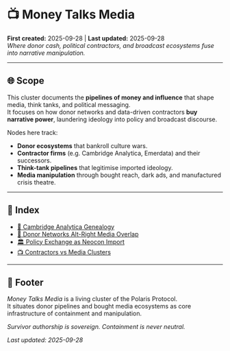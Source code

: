 # 📺 Money Talks Media  
**First created:** 2025-09-28 | **Last updated:** 2025-09-28  
*Where donor cash, political contractors, and broadcast ecosystems fuse into narrative manipulation.*

---

## 🌐 Scope  
This cluster documents the **pipelines of money and influence** that shape media, think tanks, and political messaging.  
It focuses on how donor networks and data-driven contractors **buy narrative power**, laundering ideology into policy and broadcast discourse.  

Nodes here track:  
- **Donor ecosystems** that bankroll culture wars.  
- **Contractor firms** (e.g. Cambridge Analytica, Emerdata) and their successors.  
- **Think-tank pipelines** that legitimise imported ideology.  
- **Media manipulation** through bought reach, dark ads, and manufactured crisis theatre.  

---

## 📡 Index  

- [🧬 Cambridge Analytica Genealogy](./🧬_cambridge_analytica_genealogy.md)  
- [💸 Donor Networks Alt-Right Media Overlap](./💸_donor_networks_alt_right_media_overlap.md)  
- [🏛️ Policy Exchange as Neocon Import](./🏛️_policy_exchange_as_neocon_import.md)  
- [📺 Contractors vs Media Clusters](./📺_contractors_vs_media_clusters.md)  

---

## 🏮 Footer  

*Money Talks Media* is a living cluster of the Polaris Protocol.  
It situates donor pipelines and bought media ecosystems as core infrastructure of containment and manipulation.  

*Survivor authorship is sovereign. Containment is never neutral.*  

_Last updated: 2025-09-28_
